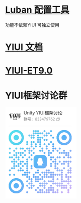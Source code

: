 # [Luban 配置工具](https://lib9kmxvq7k.feishu.cn/wiki/W1ylwC9xDip1YQk4eijcxgO9nh0)
功能不依赖YIUI 可独立使用

# [YIUI 文档](https://lib9kmxvq7k.feishu.cn/wiki/ES7Gwz4EAiVGKSkotY5cRbTznuh)

# [YIUI-ET9.0](https://github.com/LiShengYang-yiyi/YIUI/tree/YIUI-ET9.0)

# YIUI框架讨论群
![二维码](https://github.com/LiShengYang-yiyi/YIUI/blob/main/Readme/YIUI框架讨论群二维码.png)